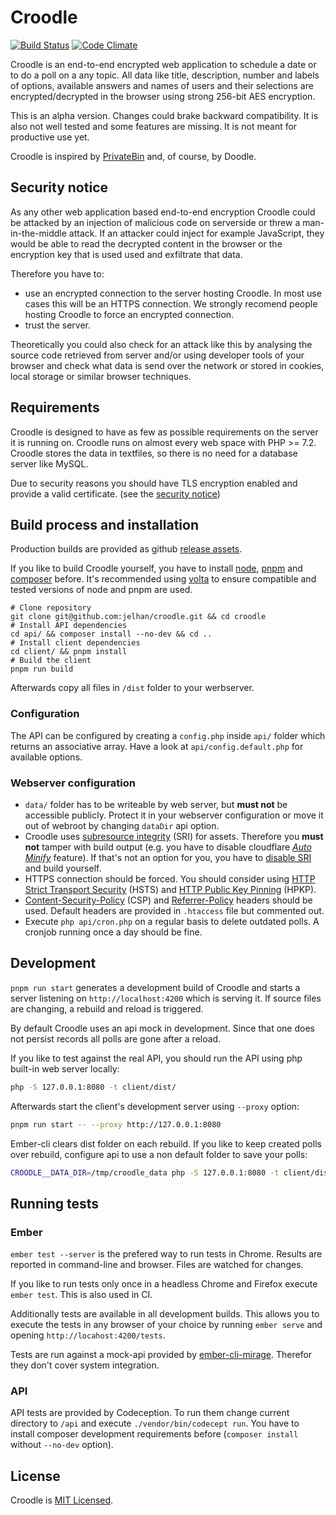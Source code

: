 # Croodle

[![Build Status](https://github.com/jelhan/croodle/actions/workflows/ci.yml/badge.svg?branch=master)](https://github.com/jelhan/croodle/actions/workflows/ci.yml?query=branch%3Amaster)
[![Code Climate](https://codeclimate.com/github/jelhan/croodle/badges/gpa.svg)](https://codeclimate.com/github/jelhan/croodle)

Croodle is an end-to-end encrypted web application to schedule a date or to do a poll on a any topic. All data like title, description, number and labels of options, available answers and names of users and their selections are encrypted/decrypted in the browser using strong 256-bit AES encryption.

This is an alpha version. Changes could brake backward compatibility. It is also not well tested and some features are missing. It is not meant for productive use yet.

Croodle is inspired by [PrivateBin](https://github.com/PrivateBin/PrivateBin) and, of course, by Doodle.

## Security notice

As any other web application based end-to-end encryption Croodle could be attacked by an injection of malicious code on serverside or threw a man-in-the-middle attack. If an attacker could inject for example JavaScript, they would be able to read the decrypted content in the browser or the encryption key that is used used and exfiltrate that data.

Therefore you have to:

* use an encrypted connection to the server hosting Croodle. In most use cases this will be an HTTPS connection. We strongly recomend people hosting Croodle to force an encrypted connection.
* trust the server.

Theoretically you could also check for an attack like this by analysing the source code retrieved from server and/or using developer tools of your browser and check what data is send over the network or stored in cookies, local storage or similar browser techniques.

## Requirements

Croodle is designed to have as few as possible requirements on the server it is running on. Croodle runs on almost every web space with PHP >= 7.2. Croodle stores the data in textfiles, so there is no need for a database server like MySQL.

Due to security reasons you should have TLS encryption enabled and provide a valid certificate. (see the [security notice](#security-notice))

## Build process and installation

Production builds are provided as github [release assets](https://github.com/jelhan/croodle/releases).

If you like to build Croodle yourself, you have to install [node](https://nodejs.org/), [pnpm](https://pnpm.io/) and [composer](https://getcomposer.org/) before. It's recommended using [volta](https://volta.sh/) to ensure compatible and tested versions of node and pnpm are used.

```shell
# Clone repository
git clone git@github.com:jelhan/croodle.git && cd croodle
# Install API dependencies
cd api/ && composer install --no-dev && cd ..
# Install client dependencies
cd client/ && pnpm install
# Build the client
pnpm run build
```

Afterwards copy all files in `/dist` folder to your werbserver.

### Configuration

The API can be configured by creating a `config.php` inside `api/` folder which returns an associative array.
Have a look at `api/config.default.php` for available options.

### Webserver configuration

* `data/` folder has to be writeable by web server, but **must not** be accessible publicly. Protect it in your webserver configuration or move it out of webroot by changing `dataDir` api option.
* Croodle uses [subresource integrity](https://developer.mozilla.org/en-US/docs/Web/Security/Subresource_Integrity) (SRI) for assets. Therefore you **must not** tamper with build output (e.g. you have to disable cloudflare [*Auto Minify*](https://support.cloudflare.com/hc/en-us/articles/200167996-Does-CloudFlare-have-HTML-JavaScript-and-CSS-compression-features-) feature). If that's not an option for you, you have to [disable SRI](https://github.com/jonathanKingston/ember-cli-sri#options) and build yourself.
* HTTPS connection should be forced. You should consider using [HTTP Strict Transport Security](https://developer.mozilla.org/en-US/docs/Web/Security/HTTP_strict_transport_security) (HSTS) and [HTTP Public Key Pinning](https://developer.mozilla.org/en-US/docs/Web/Security/Public_Key_Pinning) (HPKP).
* [Content-Security-Policy](http://content-security-policy.com/) (CSP) and [Referrer-Policy](https://w3c.github.io/webappsec-referrer-policy/) headers should be used. Default headers are provided in `.htaccess` file but commented out.
* Execute `php api/cron.php` on a regular basis to delete outdated polls. A cronjob running once a day should be fine.

## Development

`pnpm run start` generates a development build of Croodle and starts
a server listening on `http://localhost:4200` which is serving it.
If source files are changing, a rebuild and reload is triggered.

By default Croodle uses an api mock in development. Since that one
does not persist records all polls are gone after a reload.

If you like to test against the real API, you should run the API
using php built-in web server locally:

```sh
php -S 127.0.0.1:8080 -t client/dist/
```

Afterwards start the client's development server using `--proxy` option:

```sh
pnpm run start -- --proxy http://127.0.0.1:8080
```

Ember-cli clears dist folder on each rebuild. If you like to keep
created polls over rebuild, configure api to use a non default folder
to save your polls:

```sh
CROODLE__DATA_DIR=/tmp/croodle_data php -S 127.0.0.1:8080 -t client/dist/
```

## Running tests

### Ember

`ember test --server` is the prefered way to run tests in Chrome. Results are reported in command-line and browser. Files are watched for changes.

If you like to run tests only once in a headless Chrome and Firefox execute `ember test`. This is also used in CI.

Additionally tests are available in all development builds. This allows you to execute the tests in any browser of your choice by running `ember serve` and opening `http://locahost:4200/tests`.

Tests are run against a mock-api provided by [ember-cli-mirage](http://www.ember-cli-mirage.com/). Therefor they don't cover system integration.

### API

API tests are provided by Codeception. To run them change current
directory to `/api` and execute `./vendor/bin/codecept run`. You have
to install composer development requirements before (`composer install`
without `--no-dev` option).

## License

Croodle is [MIT Licensed](https://github.com/jelhan/croodle/blob/master/LICENSE).
